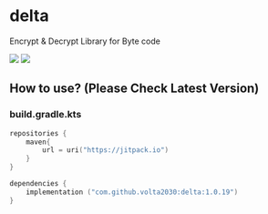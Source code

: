 # delta
Encrypt &amp; Decrypt Library for Byte code

[![](https://jitpack.io/v/volta2030/delta.svg)](https://jitpack.io/#volta2030/delta)
[![](https://jitpack.io/v/volta2030/delta/month.svg)](https://jitpack.io/#volta2030/delta)

## How to use? (Please Check Latest Version)

### build.gradle.kts
```kotlin
repositories {
    maven{
        url = uri("https://jitpack.io")
    }
}

dependencies {
    implementation ("com.github.volta2030:delta:1.0.19")
}

```